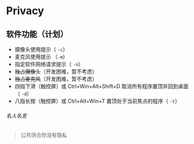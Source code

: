 # Privacy

## 软件功能（计划）

* 摄像头使用提示（ `-c`）
* 麦克风使用提示 （`-m`）
* 指定软件网络请求提示（ `-n`）
* ~~独占摄像头~~（开发困难，暂不考虑）
* ~~独占麦克风~~（开发困难，暂不考虑）
* 四指下滑（触控屏）或 Ctrl+Win+Alt+Shift+D 取消所有程序置顶并回到桌面（ `-d`）
* 八指长按（触控屏）或 Ctrl+Alt+Win+T 置顶处于当前焦点的程序（ `-t`）

###### 名人名言

> 公共场合你没有隐私

